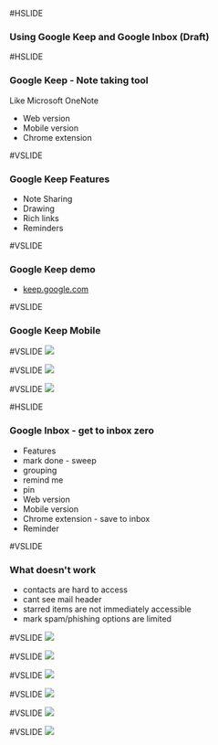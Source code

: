 #HSLIDE
### Using Google Keep and Google Inbox (Draft)

#HSLIDE
### Google Keep - Note taking tool
Like Microsoft OneNote
* Web version
* Mobile version
* Chrome extension

#VSLIDE
### Google Keep Features
* Note Sharing
* Drawing
* Rich links
* Reminders

#VSLIDE
### Google Keep demo
* <a href="http://keep.google.com" target="_blank">keep.google.com</a>

#VSLIDE
### Google Keep Mobile

#VSLIDE
![](screenshots/keep1.png)

#VSLIDE
![](screenshots/keep2.png)

#VSLIDE
![](screenshots/keep3.png)

#HSLIDE
### Google Inbox - get to inbox zero
* Features
 * mark done - sweep
 * grouping
 * remind me
 * pin
* Web version
* Mobile version
* Chrome extension - save to inbox
* Reminder

#VSLIDE
### What doesn't work
- contacts are hard to access
- cant see mail header
- starred items are not immediately accessible
- mark spam/phishing options are limited

#VSLIDE
![](screenshots/inbox1.png)

#VSLIDE
![](screenshots/inbox2.png)

#VSLIDE
![](screenshots/inbox3.png)

#VSLIDE
![](screenshots/inbox4.png)

#VSLIDE
![](screenshots/inbox5.png)

#VSLIDE
![](screenshots/inbox6.png)
